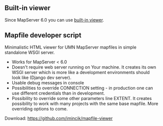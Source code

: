 ## Built-in viewer
Since MapServer 6.0 you can use [built-in viewer](http://mapserver.org/cgi/openlayers.html).

## Mapfile developer script
Minimalistic HTML viewer for UMN MapServer mapfiles in simple
standalone WSGI server.

* Works for MapServer < 6.0
* Doesn't require web server running on Your machine. It creates its
own WSGI server which is more like a development environments should look
like (Django dev server).
* Usable debug messages in console
* Possibilities to override CONNECTION setting - in production one can use
different credentials than in development.
* Possibility to override some other parameters line EXTENT. It creates
possibility to work with many projects with the same base mapfile. More
overriding options to come.

Download: https://github.com/imincik/mapfile-viewer